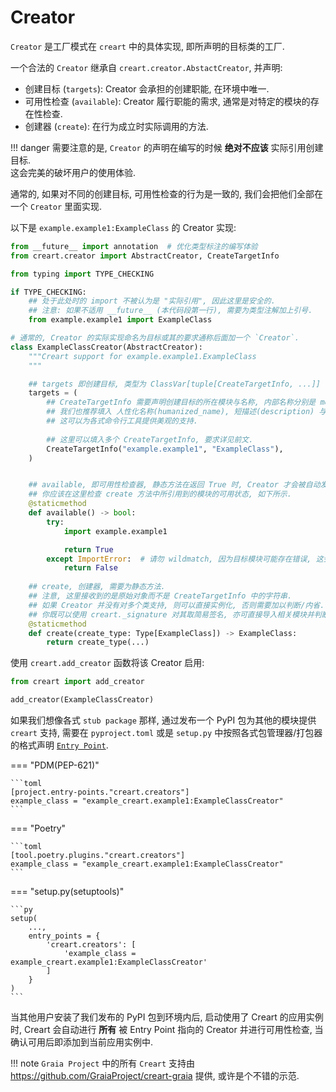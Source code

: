 # Creator

`Creator` 是工厂模式在 `creart` 中的具体实现, 即所声明的目标类的工厂.

一个合法的 `Creator` 继承自 `creart.creator.AbstactCreator`, 并声明:

 - 创建目标 (`targets`): Creator 会承担的创建职能, 在环境中唯一.
 - 可用性检查 (`available`): Creator 履行职能的需求, 通常是对特定的模块的存在性检查.
 - 创建器 (`create`): 在行为成立时实际调用的方法.


!!! danger
    需要注意的是, `Creator` 的声明在编写的时候 **绝对不应该** 实际引用创建目标.  
    这会完美的破坏用户的使用体验.

通常的, 如果对不同的创建目标, 可用性检查的行为是一致的, 我们会把他们全部在一个 `Creator` 里面实现.

以下是 `example.example1:ExampleClass` 的 Creator 实现:

```py
from __future__ import annotation  # 优化类型标注的编写体验
from creart.creator import AbstractCreator, CreateTargetInfo

from typing import TYPE_CHECKING

if TYPE_CHECKING:
    ## 处于此处时的 import 不被认为是 "实际引用", 因此这里是安全的.
    ## 注意: 如果不适用 __future__ (本代码段第一行), 需要为类型注解加上引号.
    from example.example1 import ExampleClass

# 通常的, Creator 的实际实现命名为目标或其的要求通称后面加一个 `Creator`.
class ExampleClassCreator(AbstractCreator):
    """Creart support for example.example1.ExampleClass
    """

    ## targets 即创建目标, 类型为 ClassVar[tuple[CreateTargetInfo, ...]]
    targets = (
        ## CreateTargetInfo 需要声明创建目标的所在模块与名称, 内部名称分别是 module 与 identify.
        ## 我们也推荐填入 人性化名称(humanized_name), 短描述(description) 与 提供者(author) 三个字段,
        ## 这可以为各式命令行工具提供美观的支持.
        
        ## 这里可以填入多个 CreateTargetInfo, 要求详见前文.
        CreateTargetInfo("example.example1", "ExampleClass"),
    )


    ## available, 即可用性检查器, 静态方法在返回 True 时, Creator 才会被自动发现并处于可用状态.
    ## 你应该在这里检查 create 方法中所引用到的模块的可用状态, 如下所示.
    @staticmethod
    def available() -> bool:
        try:
            import example.example1

            return True
        except ImportError:  # 请勿 wildmatch, 因为目标模块可能存在错误, 这会导致错误无法展示出来.
            return False
    
    ## create, 创建器, 需要为静态方法.
    ## 注意, 这里接收到的是原始对象而不是 CreateTargetInfo 中的字符串.
    ## 如果 Creator 并没有对多个类支持, 则可以直接实例化, 否则需要加以判断/内省.
    ## 你既可以使用 creart._signature 对其取简易签名, 亦可直接导入相关模块并判断 issubclass.
    @staticmethod
    def create(create_type: Type[ExampleClass]) -> ExampleClass:
        return create_type(...)
```

使用 `creart.add_creator` 函数将该 Creator 启用:

```py
from creart import add_creator

add_creator(ExampleClassCreator)
```

如果我们想像各式 `stub package` 那样, 通过发布一个 PyPI 包为其他的模块提供 `creart` 支持,
需要在 `pyproject.toml` 或是 `setup.py` 中按照各式包管理器/打包器的格式声明 [`Entry Point`](https://docs.python.org/zh-cn/3.12/library/importlib.metadata.html#entry-points).

=== "PDM(PEP-621)"

    ```toml
    [project.entry-points."creart.creators"]
    example_class = "example_creart.example1:ExampleClassCreator"
    ```

=== "Poetry"

    ```toml
    [tool.poetry.plugins."creart.creators"]
    example_class = "example_creart.example1:ExampleClassCreator"
    ```

=== "setup.py(setuptools)"

    ```py
    setup(
        ...,
        entry_points = {
            'creart.creators': [
                'example_class = example_creart.example1:ExampleClassCreator'
            ]
        }
    )
    ```

当其他用户安装了我们发布的 PyPI 包到环境内后, 启动使用了 Creart 的应用实例时,
Creart 会自动进行 **所有** 被 Entry Point 指向的 Creator 并进行可用性检查,
当确认可用后即添加到当前应用实例中.

!!! note
    `Graia Project` 中的所有 `Creart` 支持由 <https://github.com/GraiaProject/creart-graia> 提供,
    或许是个不错的示范.